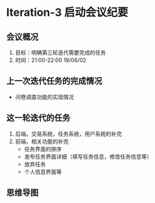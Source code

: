 # Iteration-3 启动会议纪要

## 会议概况

1. 目标：明确第三轮迭代需要完成的任务
2. 时间：21:00-22:00 19/06/02

## 上一次迭代任务的完成情况

- 问卷调查功能的实现情况

## 这一轮迭代的任务

1. 后端，交易系统，任务系统，用户系统的补完
2. 前端，相关功能的补完
   - 任务界面的排序
   - 发布任务界面详细（填写任务信息，修改任务信息等）
   - 放弃任务
   - 个人信息界面等

## 思维导图

